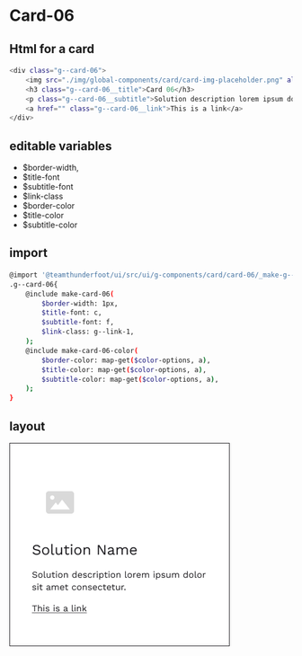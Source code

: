 # Card-06

## Html for a card

```sh
<div class="g--card-06">
    <img src="./img/global-components/card/card-img-placeholder.png" alt="" class="g--card-06__media">
    <h3 class="g--card-06__title">Card 06</h3>
    <p class="g--card-06__subtitle">Solution description lorem ipsum dolor sit amet consectetur.</p>
    <a href="" class="g--card-06__link">This is a link</a>
</div>
```

## editable variables
- $border-width,   
- $title-font
- $subtitle-font
- $link-class
- $border-color
- $title-color
- $subtitle-color

## import
```sh
@import '@teamthunderfoot/ui/src/ui/g-components/card/card-06/_make-g--card-06';
.g--card-06{
    @include make-card-06(
        $border-width: 1px,    
        $title-font: c,
        $subtitle-font: f,
        $link-class: g--link-1,
    );
    @include make-card-06-color(
        $border-color: map-get($color-options, a),
        $title-color: map-get($color-options, a),
        $subtitle-color: map-get($color-options, a),
    );
}
```

## layout
![alt text][card-06]

[card-06]: /src/img/global-components/card/card-06.png 
